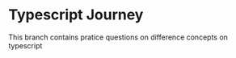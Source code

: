 # Typescript Journey
This branch contains pratice questions on difference concepts on typescript


    